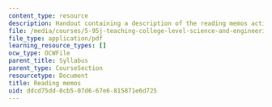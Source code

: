 ```yaml
---
content_type: resource
description: Handout containing a description of the reading memos activity.
file: /media/courses/5-95j-teaching-college-level-science-and-engineering-spring-2009/ddcd75dd0cb507d667e6815871e6d725_MIT5_95js09_res03.pdf
file_type: application/pdf
learning_resource_types: []
ocw_type: OCWFile
parent_title: Syllabus
parent_type: CourseSection
resourcetype: Document
title: Reading memos
uid: ddcd75dd-0cb5-07d6-67e6-815871e6d725
---
```

